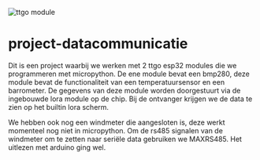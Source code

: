 ![ttgo module](https://user-images.githubusercontent.com/101976886/159165997-53bbe0ab-8899-488d-afb9-a97aff89f193.jpg)
# project-datacommunicatie
Dit is een project waarbij we werken met 2 ttgo esp32 modules die we programmeren met micropython.
De ene module bevat een bmp280, deze module bevat de functionaliteit van een temperatuursensor en een barrometer.
De gegevens van deze module worden doorgestuurt via de ingebouwde lora  module op de chip.
Bij de ontvanger krijgen we de data  te zien op het  builtin lora scherm.

We hebben ook nog een windmeter die aangesloten is, deze werkt momenteel nog niet in micropython.
Om de rs485 signalen van de windmeter om te zetten naar seriële data gebruiken we MAXRS485.
Het uitlezen met arduino ging wel.
